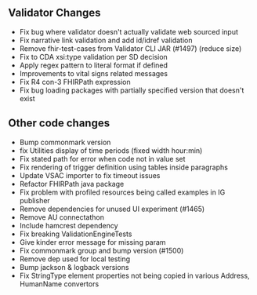 ## Validator Changes

* Fix bug where validator doesn't actually validate web sourced input
* Fix narrative link validation and add id/idref validation
* Remove fhir-test-cases from Validator CLI JAR (#1497) (reduce size)
* Fix to CDA xsi:type validation per SD decision 
* Apply regex pattern to literal format if defined
* Improvements to vital signs related messages
* Fix R4 con-3 FHIRPath expression
* Fix bug loading packages with partially specified version that doesn't exist

## Other code changes

* Bump commonmark version
* fix Utilities display of time periods (fixed width hour:min)
* Fix stated path for error when code not in value set
* Fix rendering of trigger definition using tables inside paragraphs
* Update VSAC importer to fix timeout issues
* Refactor FHIRPath java package
* Fix problem with profiled resources being called examples in IG publisher
* Remove dependencies for unused UI experiment (#1465)
* Remove AU connectathon 
* Include hamcrest dependency
* Fix breaking ValidationEngineTests
* Give kinder error message for missing param
* Fix commonmark group and bump version (#1500)
* Remove dep used for local testing
* Bump jackson & logback versions
* Fix StringType element properties not being copied in various Address, HumanName convertors

